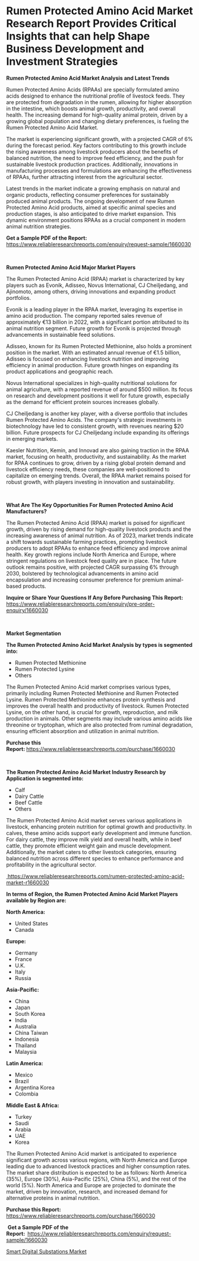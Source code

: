 <p><h1>Rumen Protected Amino Acid Market Research Report Provides Critical Insights that can help Shape Business Development and Investment Strategies</h1></p><p><strong>Rumen Protected Amino Acid Market Analysis and Latest Trends</strong></p>
<p><p>Rumen Protected Amino Acids (RPAAs) are specially formulated amino acids designed to enhance the nutritional profile of livestock feeds. They are protected from degradation in the rumen, allowing for higher absorption in the intestine, which boosts animal growth, productivity, and overall health. The increasing demand for high-quality animal protein, driven by a growing global population and changing dietary preferences, is fueling the Rumen Protected Amino Acid Market.</p><p>The market is experiencing significant growth, with a projected CAGR of 6% during the forecast period. Key factors contributing to this growth include the rising awareness among livestock producers about the benefits of balanced nutrition, the need to improve feed efficiency, and the push for sustainable livestock production practices. Additionally, innovations in manufacturing processes and formulations are enhancing the effectiveness of RPAAs, further attracting interest from the agricultural sector.</p><p>Latest trends in the market indicate a growing emphasis on natural and organic products, reflecting consumer preferences for sustainably produced animal products. The ongoing development of new Rumen Protected Amino Acid products, aimed at specific animal species and production stages, is also anticipated to drive market expansion. This dynamic environment positions RPAAs as a crucial component in modern animal nutrition strategies.</p></p>
<p><strong>Get a Sample PDF of the Report:&nbsp;</strong> <a href="https://www.reliableresearchreports.com/enquiry/request-sample/1660030?utm_campaign=2652&utm_medium=2&utm_source=Github&utm_content=ia&utm_term=29032025&utm_id=rumen-protected-amino-acid">https://www.reliableresearchreports.com/enquiry/request-sample/1660030</a></p>
<p>&nbsp;</p>
<p><strong>Rumen Protected Amino Acid Major Market Players</strong></p>
<p><p>The Rumen Protected Amino Acid (RPAA) market is characterized by key players such as Evonik, Adisseo, Novus International, CJ Cheiljedang, and Ajinomoto, among others, driving innovations and expanding product portfolios.</p><p>Evonik is a leading player in the RPAA market, leveraging its expertise in amino acid production. The company reported sales revenue of approximately €13 billion in 2022, with a significant portion attributed to its animal nutrition segment. Future growth for Evonik is projected through advancements in sustainable feed solutions.</p><p>Adisseo, known for its Rumen Protected Methionine, also holds a prominent position in the market. With an estimated annual revenue of €1.5 billion, Adisseo is focused on enhancing livestock nutrition and improving efficiency in animal production. Future growth hinges on expanding its product applications and geographic reach.</p><p>Novus International specializes in high-quality nutritional solutions for animal agriculture, with a reported revenue of around $500 million. Its focus on research and development positions it well for future growth, especially as the demand for efficient protein sources increases globally. </p><p>CJ Cheiljedang is another key player, with a diverse portfolio that includes Rumen Protected Amino Acids. The company's strategic investments in biotechnology have led to consistent growth, with revenues nearing $20 billion. Future prospects for CJ Cheiljedang include expanding its offerings in emerging markets.</p><p>Kaesler Nutrition, Kemin, and Innovad are also gaining traction in the RPAA market, focusing on health, productivity, and sustainability. As the market for RPAA continues to grow, driven by a rising global protein demand and livestock efficiency needs, these companies are well-positioned to capitalize on emerging trends. Overall, the RPAA market remains poised for robust growth, with players investing in innovation and sustainability.</p></p>
<p>&nbsp;</p>
<p><strong>What Are The Key Opportunities For Rumen Protected Amino Acid Manufacturers?</strong></p>
<p><p>The Rumen Protected Amino Acid (RPAA) market is poised for significant growth, driven by rising demand for high-quality livestock products and the increasing awareness of animal nutrition. As of 2023, market trends indicate a shift towards sustainable farming practices, prompting livestock producers to adopt RPAAs to enhance feed efficiency and improve animal health. Key growth regions include North America and Europe, where stringent regulations on livestock feed quality are in place. The future outlook remains positive, with projected CAGR surpassing 6% through 2030, bolstered by technological advancements in amino acid encapsulation and increasing consumer preference for premium animal-based products.</p></p>
<p><strong>Inquire or Share Your Questions If Any Before Purchasing This Report:</strong> <a href="https://www.reliableresearchreports.com/enquiry/pre-order-enquiry/1660030?utm_campaign=2652&utm_medium=2&utm_source=Github&utm_content=ia&utm_term=29032025&utm_id=rumen-protected-amino-acid">https://www.reliableresearchreports.com/enquiry/pre-order-enquiry/1660030</a></p>
<p>&nbsp;</p>
<p><strong>Market Segmentation</strong></p>
<p><strong>The Rumen Protected Amino Acid Market Analysis by types is segmented into:</strong></p>
<p><ul><li>Rumen Protected Methionine</li><li>Rumen Protected Lysine</li><li>Others</li></ul></p>
<p><p>The Rumen Protected Amino Acid market comprises various types, primarily including Rumen Protected Methionine and Rumen Protected Lysine. Rumen Protected Methionine enhances protein synthesis and improves the overall health and productivity of livestock. Rumen Protected Lysine, on the other hand, is crucial for growth, reproduction, and milk production in animals. Other segments may include various amino acids like threonine or tryptophan, which are also protected from ruminal degradation, ensuring efficient absorption and utilization in animal nutrition.</p></p>
<p><strong>Purchase this Report:&nbsp;</strong><a href="https://www.reliableresearchreports.com/purchase/1660030?utm_campaign=2652&utm_medium=2&utm_source=Github&utm_content=ia&utm_term=29032025&utm_id=rumen-protected-amino-acid">https://www.reliableresearchreports.com/purchase/1660030</a></p>
<p>&nbsp;</p>
<p><strong>The Rumen Protected Amino Acid Market Industry Research by Application is segmented into:</strong></p>
<p><ul><li>Calf</li><li>Dairy Cattle</li><li>Beef Cattle</li><li>Others</li></ul></p>
<p><p>The Rumen Protected Amino Acid market serves various applications in livestock, enhancing protein nutrition for optimal growth and productivity. In calves, these amino acids support early development and immune function. For dairy cattle, they improve milk yield and overall health, while in beef cattle, they promote efficient weight gain and muscle development. Additionally, the market caters to other livestock categories, ensuring balanced nutrition across different species to enhance performance and profitability in the agricultural sector.</p></p>
<p><a href="https://www.reliableresearchreports.com/rumen-protected-amino-acid-market-r1660030?utm_campaign=2652&utm_medium=2&utm_source=Github&utm_content=ia&utm_term=29032025&utm_id=rumen-protected-amino-acid">&nbsp;https://www.reliableresearchreports.com/rumen-protected-amino-acid-market-r1660030</a></p>
<p><strong>In terms of Region, the Rumen Protected Amino Acid Market Players available by Region are:</strong></p>
<p>
    <p> <strong> North America: </strong>
        <ul>
            <li>United States</li>
            <li>Canada</li>
        </ul>
        </p> 
    <p> <strong> Europe: </strong>
        <ul>
            <li>Germany</li>
            <li>France</li>
            <li>U.K.</li>
            <li>Italy</li>
            <li>Russia</li>
        </ul>
        </p> 
    <p> <strong> Asia-Pacific: </strong>
        <ul>
            <li>China</li>
            <li>Japan</li>
            <li>South Korea</li>
            <li>India</li>
            <li>Australia</li>
            <li>China Taiwan</li>
            <li>Indonesia</li>
            <li>Thailand</li>
            <li>Malaysia</li>
        </ul>
        </p> 
    <p> <strong> Latin America: </strong>
        <ul>
            <li>Mexico</li>
            <li>Brazil</li>
            <li>Argentina Korea</li>
            <li>Colombia</li>
        </ul>
        </p> 
    <p> <strong> Middle East & Africa: </strong>
        <ul>
            <li>Turkey</li>
            <li>Saudi</li>
            <li>Arabia</li>
            <li>UAE</li>
            <li>Korea</li>
        </ul>
    </p>
    </p>
<p><p>The Rumen Protected Amino Acid market is anticipated to experience significant growth across various regions, with North America and Europe leading due to advanced livestock practices and higher consumption rates. The market share distribution is expected to be as follows: North America (35%), Europe (30%), Asia-Pacific (25%), China (5%), and the rest of the world (5%). North America and Europe are projected to dominate the market, driven by innovation, research, and increased demand for alternative proteins in animal nutrition.</p></p>
<p><strong>Purchase this Report: </strong><a href="https://www.reliableresearchreports.com/purchase/1660030?utm_campaign=2652&utm_medium=2&utm_source=Github&utm_content=ia&utm_term=29032025&utm_id=rumen-protected-amino-acid">https://www.reliableresearchreports.com/purchase/1660030</a></p>
<p>&nbsp;<strong>Get a Sample PDF of the Report:&nbsp;&nbsp;</strong><a href="https://www.reliableresearchreports.com/enquiry/request-sample/1660030?utm_campaign=2652&utm_medium=2&utm_source=Github&utm_content=ia&utm_term=29032025&utm_id=rumen-protected-amino-acid">https://www.reliableresearchreports.com/enquiry/request-sample/1660030</a></p>
<p><strong></strong></p>
<p><p><a href="https://github.com/oliveroste6/Market-Research-Report-List-1/blob/main/smart-digital-substations-market.md?utm_campaign=2652&utm_medium=2&utm_source=Github&utm_content=ia&utm_term=29032025&utm_id=rumen-protected-amino-acid">Smart Digital Substations Market</a></p></p>